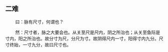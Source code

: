 ## 二难
<p>&emsp;&emsp;
曰：脉有尺寸，何谓也？
</p>
<p>&emsp;&emsp;
然：尺寸者，脉之大要会也。从关至尺是尺内，阴之所治也；从关至鱼际是寸内，阳之所治也。故分寸为尺，分尺为寸。故阴得尺内一寸，阳得寸内九分。尺寸终始，一寸九分，故曰尺寸也。
</p>
